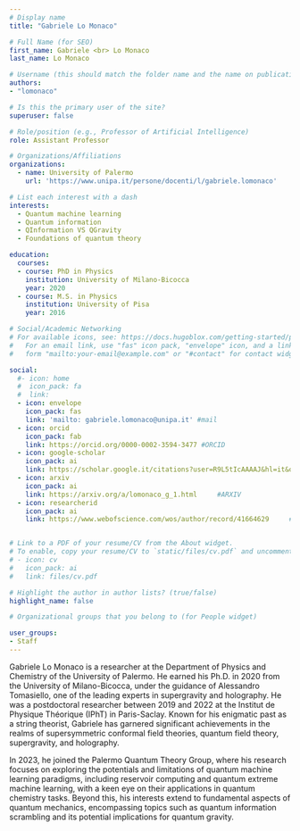 ```yaml
---
# Display name
title: "Gabriele Lo Monaco"

# Full Name (for SEO)
first_name: Gabriele <br> Lo Monaco
last_name: Lo Monaco

# Username (this should match the folder name and the name on publications)
authors:
- "lomonaco"

# Is this the primary user of the site?
superuser: false

# Role/position (e.g., Professor of Artificial Intelligence)
role: Assistant Professor

# Organizations/Affiliations
organizations:
  - name: University of Palermo
    url: 'https://www.unipa.it/persone/docenti/l/gabriele.lomonaco'

# List each interest with a dash
interests:
  - Quantum machine learning
  - Quantum information
  - QInformation VS QGravity
  - Foundations of quantum theory

education:
  courses:
  - course: PhD in Physics
    institution: University of Milano-Bicocca
    year: 2020
  - course: M.S. in Physics
    institution: University of Pisa
    year: 2016

# Social/Academic Networking
# For available icons, see: https://docs.hugoblox.com/getting-started/page-builder/#icons
#   For an email link, use "fas" icon pack, "envelope" icon, and a link in the
#   form "mailto:your-email@example.com" or "#contact" for contact widget.

social:
  #- icon: home
  #  icon_pack: fa
  #  link:
  - icon: envelope
    icon_pack: fas
    link: 'mailto: gabriele.lomonaco@unipa.it' #mail
  - icon: orcid
    icon_pack: fab
    link: https://orcid.org/0000-0002-3594-3477 #ORCID
  - icon: google-scholar 
    icon_pack: ai
    link: https://scholar.google.it/citations?user=R9L5tIcAAAAJ&hl=it&oi=ao   #SCHOLAR
  - icon: arxiv
    icon_pack: ai
    link: https://arxiv.org/a/lomonaco_g_1.html     #ARXIV
  - icon: researcherid
    icon_pack: ai
    link: https://www.webofscience.com/wos/author/record/41664629     #WOS


# Link to a PDF of your resume/CV from the About widget.
# To enable, copy your resume/CV to `static/files/cv.pdf` and uncomment the lines below.
# - icon: cv
#   icon_pack: ai
#   link: files/cv.pdf

# Highlight the author in author lists? (true/false)
highlight_name: false

# Organizational groups that you belong to (for People widget)

user_groups:
- Staff
---
```

Gabriele Lo Monaco is a researcher at the Department of Physics and Chemistry of the University of Palermo. He earned his Ph.D. in 2020 from the University of Milano-Bicocca, under the guidance of Alessandro Tomasiello, one of the leading experts in supergravity and holography. He was a postdoctoral researcher between 2019 and 2022 at the Institut de Physique Théorique (IPhT) in Paris-Saclay. Known for his enigmatic past as a string theorist, Gabriele has garnered significant achievements in the realms of supersymmetric conformal field theories, quantum field theory, supergravity, and holography.<br>

In 2023, he joined the Palermo Quantum Theory Group, where his research focuses on exploring the potentials and limitations of quantum machine learning paradigms, including reservoir computing and quantum extreme machine learning, with a keen eye on their applications in quantum chemistry tasks. Beyond this, his interests extend to fundamental aspects of quantum mechanics, encompassing topics such as quantum information scrambling and its potential implications for quantum gravity.